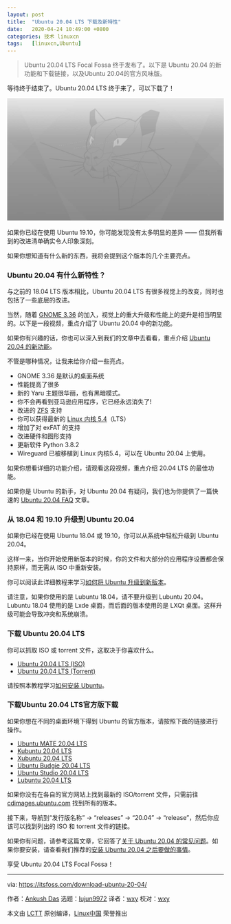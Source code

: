 ```yaml
---
layout: post
title:	"Ubuntu 20.04 LTS 下载及新特性"
date:	2020-04-24 10:49:00 +0800 
categories:	技术 linuxcn 
tags:	[linuxcn,Ubuntu]
---
```




> 
> Ubuntu 20.04 LTS Focal Fossa 终于发布了。以下是 Ubuntu 20.04 的新功能和下载链接，以及Ubuntu 20.04的官方风味版。
> 
> 
> 


等待终于结束了。Ubuntu 20.04 LTS 终于来了，可以下载了！


![](/Asserts/Images/album/202004/24/105007sfvif4cxwp0ftqtt.jpg)


如果你已经在使用 Ubuntu 19.10，你可能发现没有太多明显的差异 —— 但我所看到的改进清单确实令人印象深刻。


如果你想知道有什么新的东西，我将会提到这个版本的几个主要亮点。


### Ubuntu 20.04 有什么新特性？


与之前的 18.04 LTS 版本相比，Ubuntu 20.04 LTS 有很多视觉上的改变，同时也包括了一些底层的改进。


当然，随着 [GNOME 3.36](https://itsfoss.com/gnome-3-36-release/) 的加入，视觉上的重大升级和性能上的提升是相当明显的。以下是一段视频，重点介绍了 Ubuntu 20.04 中的新功能。






如果你有兴趣的话，你也可以深入到我们的文章中去看看，重点介绍 [Ubuntu 20.04 的新功能](https://itsfoss.com/ubuntu-20-04-release-features/)。


不管是哪种情况，让我来给你介绍一些亮点。


* GNOME 3.36 是默认的桌面系统
* 性能提高了很多
* 新的 Yaru 主题很华丽，也有黑暗模式。
* 你不会再看到亚马逊应用程序，它已经永远消失了!
* 改进的 [ZFS](https://itsfoss.com/what-is-zfs/) 支持
* 你可以获得最新的 [Linux 内核 5.4](https://itsfoss.com/linux-kernel-5-4/)（LTS）
* 增加了对 exFAT 的支持
* 改进硬件和图形支持
* 更新软件 Python 3.8.2
* Wireguard 已被移植到 Linux 内核5.4，可以在 Ubuntu 20.04 上使用。


如果你想看详细的功能介绍，请观看这段视频，重点介绍 20.04 LTS 的最佳功能。






如果你是 Ubuntu 的新手，对 Ubuntu 20.04 有疑问，我们也为你提供了一篇快速的 [Ubuntu 20.04 FAQ](https://itsfoss.com/ubuntu-20-04-faq/) 文章。


### 从 18.04 和 19.10 升级到 Ubuntu 20.04


如果你已经在使用 Ubuntu 18.04 或 19.10，你可以从系统中轻松升级到 Ubuntu 20.04。


这样一来，当你开始使用新版本的时候，你的文件和大部分的应用程序设置都会保持原样，而无需从 ISO 中重新安装。


你可以阅读此详细教程来学习[如何将 Ubuntu 升级到新版本](https://itsfoss.com/upgrade-ubuntu-version/)。


请注意，如果你使用的是 Lubuntu 18.04，请不要升级到 Lubuntu 20.04。Lubuntu 18.04 使用的是 Lxde 桌面，而后面的版本使用的是 LXQt 桌面。这样升级可能会导致冲突和系统崩溃。


### 下载 Ubuntu 20.04 LTS


你可以抓取 ISO 或 torrent 文件，这取决于你喜欢什么。


* [Ubuntu 20.04 LTS (ISO)](http://releases.ubuntu.com/focal/ubuntu-20.04-desktop-amd64.iso)
* [Ubuntu 20.04 LTS (Torrent)](http://releases.ubuntu.com/focal/ubuntu-20.04-desktop-amd64.iso.torrent)


请按照本教程学习[如何安装 Ubuntu](https://itsfoss.com/install-ubuntu/)。


### 下载Ubuntu 20.04 LTS官方版下载


如果你想在不同的桌面环境下得到 Ubuntu 的官方版本，请按照下面的链接进行操作。


* [Ubuntu MATE 20.04 LTS](https://ubuntu-mate.org/download/amd64/focal/)
* [Kubuntu 20.04 LTS](https://kubuntu.org/getkubuntu/)
* [Xubuntu 20.04 LTS](https://xubuntu.org/download/)
* [Ubuntu Budgie 20.04 LTS](https://ubuntubudgie.org/downloads/)
* [Ubuntu Studio 20.04 LTS](https://ubuntustudio.org/)
* [Lubuntu 20.04 LTS](https://lubuntu.me/downloads/)


如果你没有在各自的官方网站上找到最新的 ISO/torrent 文件，只需前往 [cdimages.ubuntu.com](http://cdimages.ubuntu.com/) 找到所有的版本。


接下来，导航到“发行版名称” -> “releases” -> “20.04” -> “release”，然后你应该可以找到列出的 ISO 和 torrent 文件的链接。


如果你有问题，请参考这篇文章，它回答了[关于 Ubuntu 20.04 的常见问题](https://itsfoss.com/ubuntu-20-04-faq/)。如果你要安装，请查看我们推荐的[安装 Ubuntu 20.04 之后要做的事情](https://itsfoss.com/things-to-do-after-installing-ubuntu-20-04/)。


享受 Ubuntu 20.04 LTS Focal Fossa！




---


via: <https://itsfoss.com/download-ubuntu-20-04/>


作者：[Ankush Das](https://itsfoss.com/author/ankush/) 选题：[lujun9972](https://github.com/lujun9972) 译者：[wxy](https://github.com/wxy) 校对：[wxy](https://github.com/wxy)


本文由 [LCTT](https://github.com/LCTT/TranslateProject) 原创编译，[Linux中国](https://linux.cn/) 荣誉推出
